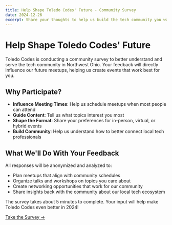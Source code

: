 ```yaml
---
title: Help Shape Toledo Codes' Future - Community Survey
date: 2024-12-26
excerpt: Share your thoughts to help us build the tech community you want to see in Northwest Ohio.
---
```


# Help Shape Toledo Codes' Future

Toledo Codes is conducting a community survey to better understand and serve the tech community in Northwest Ohio. Your feedback will directly influence our future meetups, helping us create events that work best for you.

## Why Participate?

- **Influence Meeting Times**: Help us schedule meetups when most people can attend
- **Guide Content**: Tell us what topics interest you most
- **Shape the Format**: Share your preferences for in-person, virtual, or hybrid events
- **Build Community**: Help us understand how to better connect local tech professionals

## What We'll Do With Your Feedback

All responses will be anonymized and analyzed to:
- Plan meetups that align with community schedules
- Organize talks and workshops on topics you care about
- Create networking opportunities that work for our community
- Share insights back with the community about our local tech ecosystem

The survey takes about 5 minutes to complete. Your input will help make Toledo Codes even better in 2024!

[Take the Survey →](https://docs.google.com/forms/d/e/1FAIpQLSff3SkO92jTEirw2z8uhGvSsXM2hMz9QmaRYjS6sobzKkrAFw/viewform?usp=sharing)
